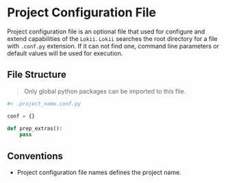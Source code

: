 # Project Configuration File

Project configuration file is an optional file that used for configure and extend capabilities of the `Lokii`.
`Lokii` searches the root directory for a file with `.conf.py` extension. If it can not find one, command line
parameters or default values will be used for execution.

## File Structure

> Only global python packages can be imported to this file. 

```python
#> .project_name.conf.py

conf = {}

def prep_extras():
    pass
```

## Conventions

* Project configuration file names defines the project name.
